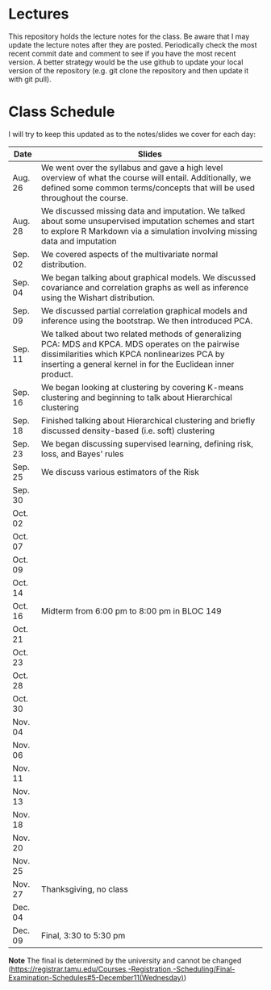 # Lectures
This repository holds the lecture notes for the class.  Be aware that I may 
update the lecture notes after they are posted.  Periodically check the most recent commit date and comment to see if you have the most recent version. A better strategy would be the use github to update your local version of the
repository (e.g. git clone the repository and then update it with git pull).

# Class Schedule
I will try to keep this updated as to the notes/slides we cover
for each day:

Date    | Slides
--------|--------
Aug. 26 | We went over the syllabus and	gave a high level overview of what the course will entail.  Additionally, we defined some common terms/concepts that will be used throughout the course.
Aug. 28 | We discussed missing data and imputation. We talked about some unsupervised imputation schemes and start to explore R Markdown via a simulation involving missing data and imputation
Sep. 02 | We covered aspects of the multivariate normal distribution.
Sep. 04 | We began talking about graphical models.  We discussed covariance and correlation graphs as well as inference using the Wishart distribution.
Sep. 09 | We discussed partial correlation graphical models and inference using the bootstrap.  We then introduced PCA.
Sep. 11 | We talked about two related methods of generalizing PCA: MDS and KPCA.  MDS operates on the pairwise dissimilarities which KPCA nonlinearizes PCA by inserting a general kernel in for the Euclidean inner product.
Sep. 16 | We began looking at clustering by covering K-means clustering and beginning to talk about Hierarchical clustering
Sep. 18 | Finished talking about Hierarchical clustering and briefly discussed density-based (i.e. soft) clustering
Sep. 23 | We began discussing supervised learning, defining risk, loss, and Bayes' rules
Sep. 25 | We discuss various estimators of the Risk
Sep. 30 | 
Oct. 02 |
Oct. 07 |
Oct. 09 |
Oct. 14 |
Oct. 16 | Midterm from 6:00 pm to 8:00 pm in BLOC 149
Oct. 21 |
Oct. 23 |
Oct. 28 |
Oct. 30 |
Nov. 04 |
Nov. 06 |
Nov. 11 |
Nov. 13 |
Nov. 18 |
Nov. 20 |
Nov. 25 |
Nov. 27 | Thanksgiving, no class
Dec. 04 | 
Dec. 09 | Final, 3:30 to 5:30 pm

**Note** The final is determined by the university and cannot be changed 
(https://registrar.tamu.edu/Courses,-Registration,-Scheduling/Final-Examination-Schedules#5-December11(Wednesday))
